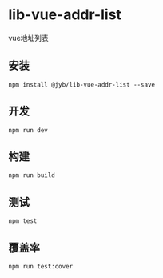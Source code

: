 # lib-vue-addr-list

vue地址列表

## 安装

```shell
npm install @jyb/lib-vue-addr-list --save
```

## 开发

```shell
npm run dev
```

## 构建

```shell
npm run build
```

## 测试

```shell
npm test
```

## 覆盖率

```shell
npm run test:cover
```

